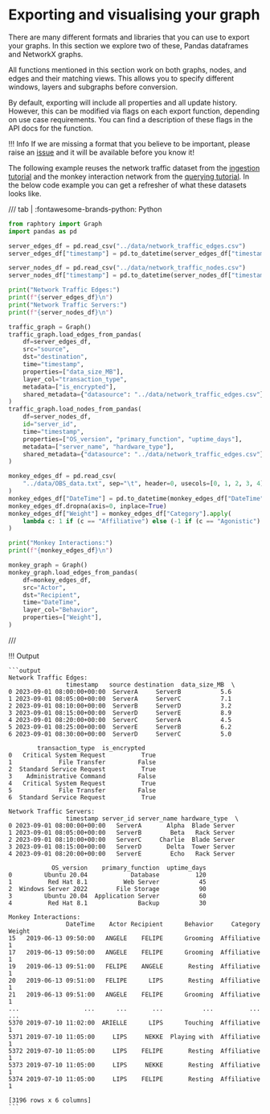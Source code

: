 # Exporting and visualising your graph

There are many different formats and libraries that you can use to export your graphs. In this section we explore two of
these, Pandas dataframes and NetworkX graphs.

All functions mentioned in this section work on both graphs, nodes, and edges and their matching views. This allows you
to specify different windows, layers and subgraphs before conversion.

By default, exporting will include all properties and all update history. However, this can be modified via flags on
each export function, depending on use case requirements. You can find a description of these flags in the API docs for
the function.

!!! Info
If we are missing a format that you believe to be important, please raise
an [issue](https://github.com/Pometry/Raphtory/issues) and it will be available before you know it!

The following example reuses the network traffic dataset from the [ingestion tutorial](../ingestion/3_dataframes.md) and
the monkey interaction network from the [querying tutorial](../querying/1_intro.md). In the below code example you can
get a refresher of what these datasets looks like.

/// tab | :fontawesome-brands-python: Python

```python
from raphtory import Graph
import pandas as pd

server_edges_df = pd.read_csv("../data/network_traffic_edges.csv")
server_edges_df["timestamp"] = pd.to_datetime(server_edges_df["timestamp"])

server_nodes_df = pd.read_csv("../data/network_traffic_nodes.csv")
server_nodes_df["timestamp"] = pd.to_datetime(server_nodes_df["timestamp"])

print("Network Traffic Edges:")
print(f"{server_edges_df}\n")
print("Network Traffic Servers:")
print(f"{server_nodes_df}\n")

traffic_graph = Graph()
traffic_graph.load_edges_from_pandas(
    df=server_edges_df,
    src="source",
    dst="destination",
    time="timestamp",
    properties=["data_size_MB"],
    layer_col="transaction_type",
    metadata=["is_encrypted"],
    shared_metadata={"datasource": "../data/network_traffic_edges.csv"},
)
traffic_graph.load_nodes_from_pandas(
    df=server_nodes_df,
    id="server_id",
    time="timestamp",
    properties=["OS_version", "primary_function", "uptime_days"],
    metadata=["server_name", "hardware_type"],
    shared_metadata={"datasource": "../data/network_traffic_edges.csv"},
)

monkey_edges_df = pd.read_csv(
    "../data/OBS_data.txt", sep="\t", header=0, usecols=[0, 1, 2, 3, 4], parse_dates=[0]
)
monkey_edges_df["DateTime"] = pd.to_datetime(monkey_edges_df["DateTime"])
monkey_edges_df.dropna(axis=0, inplace=True)
monkey_edges_df["Weight"] = monkey_edges_df["Category"].apply(
    lambda c: 1 if (c == "Affiliative") else (-1 if (c == "Agonistic") else 0)
)

print("Monkey Interactions:")
print(f"{monkey_edges_df}\n")

monkey_graph = Graph()
monkey_graph.load_edges_from_pandas(
    df=monkey_edges_df,
    src="Actor",
    dst="Recipient",
    time="DateTime",
    layer_col="Behavior",
    properties=["Weight"],
)
```

///

!!! Output

    ```output
    Network Traffic Edges:
                    timestamp   source destination  data_size_MB  \
    0 2023-09-01 08:00:00+00:00  ServerA     ServerB           5.6   
    1 2023-09-01 08:05:00+00:00  ServerA     ServerC           7.1   
    2 2023-09-01 08:10:00+00:00  ServerB     ServerD           3.2   
    3 2023-09-01 08:15:00+00:00  ServerD     ServerE           8.9   
    4 2023-09-01 08:20:00+00:00  ServerC     ServerA           4.5   
    5 2023-09-01 08:25:00+00:00  ServerE     ServerB           6.2   
    6 2023-09-01 08:30:00+00:00  ServerD     ServerC           5.0   

            transaction_type  is_encrypted  
    0   Critical System Request          True  
    1             File Transfer         False  
    2  Standard Service Request          True  
    3    Administrative Command         False  
    4   Critical System Request          True  
    5             File Transfer         False  
    6  Standard Service Request          True  

    Network Traffic Servers:
                    timestamp server_id server_name hardware_type  \
    0 2023-09-01 08:00:00+00:00   ServerA       Alpha  Blade Server   
    1 2023-09-01 08:05:00+00:00   ServerB        Beta   Rack Server   
    2 2023-09-01 08:10:00+00:00   ServerC     Charlie  Blade Server   
    3 2023-09-01 08:15:00+00:00   ServerD       Delta  Tower Server   
    4 2023-09-01 08:20:00+00:00   ServerE        Echo   Rack Server   

                OS_version    primary_function  uptime_days  
    0         Ubuntu 20.04            Database          120  
    1          Red Hat 8.1          Web Server           45  
    2  Windows Server 2022        File Storage           90  
    3         Ubuntu 20.04  Application Server           60  
    4          Red Hat 8.1              Backup           30  

    Monkey Interactions:
                    DateTime    Actor Recipient      Behavior     Category  Weight
    15   2019-06-13 09:50:00   ANGELE    FELIPE      Grooming  Affiliative       1
    17   2019-06-13 09:50:00   ANGELE    FELIPE      Grooming  Affiliative       1
    19   2019-06-13 09:51:00   FELIPE    ANGELE       Resting  Affiliative       1
    20   2019-06-13 09:51:00   FELIPE      LIPS       Resting  Affiliative       1
    21   2019-06-13 09:51:00   ANGELE    FELIPE      Grooming  Affiliative       1
    ...                  ...      ...       ...           ...          ...     ...
    5370 2019-07-10 11:02:00  ARIELLE      LIPS      Touching  Affiliative       1
    5371 2019-07-10 11:05:00     LIPS     NEKKE  Playing with  Affiliative       1
    5372 2019-07-10 11:05:00     LIPS    FELIPE       Resting  Affiliative       1
    5373 2019-07-10 11:05:00     LIPS     NEKKE       Resting  Affiliative       1
    5374 2019-07-10 11:05:00     LIPS    FELIPE       Resting  Affiliative       1

    [3196 rows x 6 columns]
    ```
